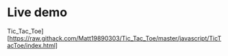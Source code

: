 # Live demo #

Tic_Tac_Toe] [https://raw.githack.com/Matt19890303/Tic_Tac_Toe/master/javascript/TicTacToe/index.html]
